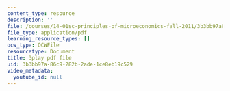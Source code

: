 ```yaml
---
content_type: resource
description: ''
file: /courses/14-01sc-principles-of-microeconomics-fall-2011/3b3bb97a86c9282b2ade1ce8eb19c529_-5XT0Mzl72E.pdf
file_type: application/pdf
learning_resource_types: []
ocw_type: OCWFile
resourcetype: Document
title: 3play pdf file
uid: 3b3bb97a-86c9-282b-2ade-1ce8eb19c529
video_metadata:
  youtube_id: null
---
```

